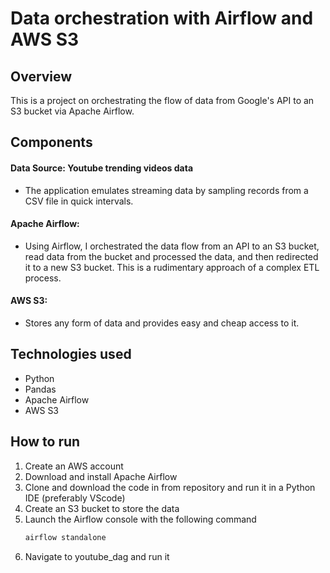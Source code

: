 # Data orchestration with Airflow and AWS S3

## Overview
This is a project on orchestrating the flow of data from Google's API to an S3 bucket via Apache Airflow. 

## Components

#### Data Source: Youtube trending videos data
- The application emulates streaming data by sampling records from a CSV file in quick intervals.

#### Apache Airflow:
- Using Airflow, I orchestrated the data flow from an API to an S3 bucket, read data from the bucket and processed the data, and then redirected it to a new S3 bucket. This
  is a rudimentary approach of a complex ETL process.

#### AWS S3:
- Stores any form of data and provides easy and cheap access to it.

## Technologies used
- Python
- Pandas
- Apache Airflow
- AWS S3

## How to run
1) Create an AWS account
2) Download and install Apache Airflow
3) Clone and download the code in from repository and run it in a Python IDE (preferably VScode)
6) Create an S3 bucket to store the data
7) Launch the Airflow console with the following command
   ```bash
   airflow standalone
8) Navigate to youtube_dag and run it
